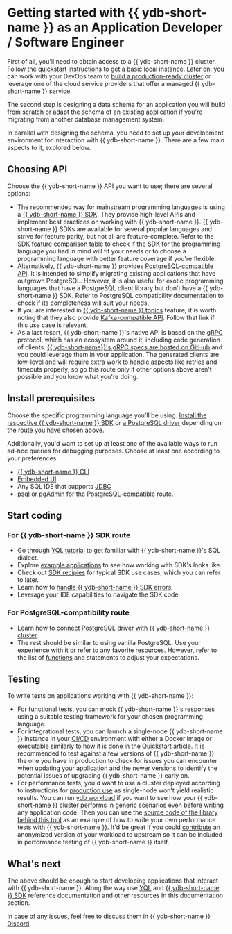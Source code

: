 # Getting started with {{ ydb-short-name }} as an Application Developer / Software Engineer

First of all, you'll need to obtain access to a {{ ydb-short-name }} cluster. Follow the [quickstart instructions](../quickstart.md) to get a basic local instance. Later on, you can work with your DevOps team to [build a production-ready cluster](../devops/index.md) or leverage one of the cloud service providers that offer a managed {{ ydb-short-name }} service.

The second step is designing a data schema for an application you will build from scratch or adapt the schema of an existing application if you're migrating from another database management system.

In parallel with designing the schema, you need to set up your development environment for interaction with {{ ydb-short-name }}. There are a few main aspects to it, explored below.

## Choosing API

Choose the {{ ydb-short-name }} API you want to use; there are several options:

- The recommended way for mainstream programming languages is using a [{{ ydb-short-name }} SDK](../reference/ydb-sdk/index.md). They provide high-level APIs and implement best practices on working with {{ ydb-short-name }}. {{ ydb-short-name }} SDKs are available for several popular languages and strive for feature parity, but not all are feature-complete. Refer to the [SDK feature comparison table](../reference/ydb-sdk/feature-parity.md) to check if the SDK for the programming language you had in mind will fit your needs or to choose a programming language with better feature coverage if you're flexible.
- Alternatively, {{ ydb-short-name }} provides [PostgreSQL-compatible API](../postgresql/intro.md). It is intended to simplify migrating existing applications that have outgrown PostgreSQL. However, it is also useful for exotic programming languages that have a PostgreSQL client library but don't have a {{ ydb-short-name }} SDK. Refer to PostgreSQL compatibility documentation to check if its completeness will suit your needs.
- If you are interested in [{{ ydb-short-name }} topics](../concepts/datamodel/topic.md) feature, it is worth noting that they also provide [Kafka-compatible API](../reference/kafka-api/index.md). Follow that link if this use case is relevant.
- As a last resort, {{ ydb-short-name }}'s native API is based on the [gRPC](https://grpc.io/) protocol, which has an ecosystem around it, including code generation of clients. [{{ ydb-short-name}}'s gRPC specs are hosted on GitHub](https://github.com/ydb-platform/ydb/tree/main/ydb/public/api/grpc) and you could leverage them in your application. The generated clients are low-level and will require extra work to handle aspects like retries and timeouts properly, so go this route only if other options above aren't possible and you know what you're doing.

## Install prerequisites

Choose the specific programming language you'll be using. [Install the respective {{ ydb-short-name }} SDK](../reference/ydb-sdk/index.md) or [a PostgreSQL driver](https://wiki.postgresql.org/wiki/List_of_drivers) depending on the route you have chosen above.

Additionally, you'd want to set up at least one of the available ways to run ad-hoc queries for debugging purposes. Choose at least one according to your preferences:

* [{{ ydb-short-name }} CLI](../reference/ydb-cli/install.md)
* [Embedded UI](../reference/embedded-ui/index.md)
* Any SQL IDE that supports [JDBC](https://github.com/ydb-platform/ydb-jdbc-driver)
* [psql](https://www.postgresql.org/docs/14/app-psql.html) or [pgAdmin](https://www.pgadmin.org/) for the PostgreSQL-compatible route.

## Start coding

### For {{ ydb-short-name }} SDK route

- Go through [YQL tutorial](yql-tutorial/index.md) to get familiar with {{ ydb-short-name }}'s SQL dialect.
- Explore [example applications](example-app/index.md) to see how working with SDK's looks like.
- Check out [SDK recipies](../recipes/ydb-sdk/index.md) for typical SDK use cases, which you can refer to later.
- Learn how to [handle {{ ydb-short-name }} SDK errors](../reference/ydb-sdk/error_handling.md).
- Leverage your IDE capabilities to navigate the SDK code.

### For PostgreSQL-compatibility route

- Learn how to [connect PostgreSQL driver with {{ ydb-short-name }} cluster](../postgresql/docker-connect.md).
- The rest should be similar to using vanilla PostgreSQL. Use your experience with it or refer to any favorite resources. However, refer to the list of [functions](../postgresql/functions.md) and statements to adjust your expectations.

## Testing

To write tests on applications working with {{ ydb-short-name }}:

- For functional tests, you can mock {{ ydb-short-name }}'s responses using a suitable testing framework for your chosen programming language.
- For integrational tests, you can launch a single-node {{ ydb-short-name }} instance in your [CI/CD](https://en.wikipedia.org/wiki/CI/CD) environment with either a Docker image or executable similarly to how it is done in the [Quickstart article](../quickstart.md). It is recommended to test against a few versions of {{ ydb-short-name }}: the one you have in production to check for issues you can encounter when updating your application and the newer versions to identify the potential issues of upgrading {{ ydb-short-name }} early on.
- For performance tests, you'd want to use a cluster deployed according to instructions for [production use](../devops/index.md) as single-node won't yield realistic results. You can run [ydb workload](../reference/ydb-cli/commands/workload/index.md) if you want to see how your {{ ydb-short-name }} cluster performs in generic scenarios even before writing any application code. Then you can use the [source code of the library behind this tool](https://github.com/ydb-platform/ydb/tree/main/ydb/library/workload) as an example of how to write your own performance tests with {{ ydb-short-name }}. It'd be great if you could [contribute](../contributor/index.md) an anonymized version of your workload to upstream so it can be included in performance testing of {{ ydb-short-name }} itself.

## What's next

The above should be enough to start developing applications that interact with {{ ydb-short-name }}. Along the way use [YQL](../yql/reference/index.md) and [{{ ydb-short-name }} SDK](../reference/ydb-sdk/index.md) reference documentation and other resources in this documentation section.

In case of any issues, feel free to discuss them in [{{ ydb-short-name }} Discord](https://discord.gg/R5MvZTESWc).
